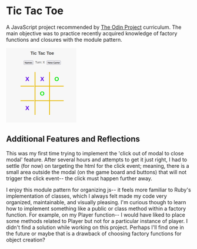# Tic Tac Toe

A JavaScript project recommended by [The Odin Project](https://www.theodinproject.com/lessons/javascript-tic-tac-toe) curriculum. The main objective was to practice recently acquired knowledge of factory functions and closures with the module pattern.

<img src="tic-tac-toe-screenshot.png" style="width: 191px; height:203px;">

## Additional Features and Reflections

This was my first time trying to implement the 'click out of modal to close modal' feature. After several hours and attempts to get it just right, I had to settle (for now) on targeting the html for the click event; meaning, there is a small area outside the modal (on the game board and buttons) that will not trigger the click event-- the click must happen further away.


I enjoy this module pattern for organizing js-- it feels more familiar to Ruby's implementation of classes, which I always felt made my code very organized, maintainable, and visually pleasing. I'm curious though to learn how to implement something like a public or class method within a factory function. For example, on my Player function-- I would have liked to place some methods related to Player but not for a particular instance of player. I didn't find a solution while working on this project. Perhaps I'll find one in the future or maybe that is a drawback of choosing factory functions for object creation?